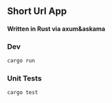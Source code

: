 ## Short Url App
#### Written in Rust via axum&askama

### Dev
```bash
cargo run
```

### Unit Tests
```bash
cargo test
```